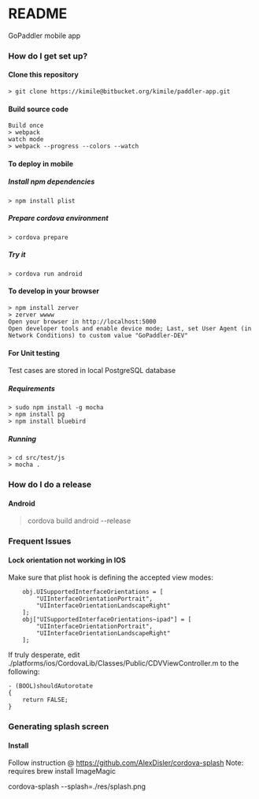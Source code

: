 # README #

GoPaddler mobile app

### How do I get set up? ###

#### Clone this repository
    > git clone https://kimile@bitbucket.org/kimile/paddler-app.git
    
#### Build source code
    Build once
    > webpack
    watch mode
    > webpack --progress --colors --watch
    
#### To deploy in mobile        

##### Install npm dependencies   
    > npm install plist

##### Prepare cordova environment
    > cordova prepare

##### Try it
    > cordova run android

#### To develop in your browser
    > npm install zerver
    > zerver wwww
    Open your browser in http://localhost:5000
    Open developer tools and enable device mode; Last, set User Agent (in Network Conditions) to custom value "GoPaddler-DEV"
    

#### For Unit testing
Test cases are stored in local PostgreSQL database

##### Requirements
    > sudo npm install -g mocha
    > npm install pg
    > npm install bluebird

##### Running
    > cd src/test/js
    > mocha .

### How do I do a release ###

#### Android
   > cordova build android --release

### Frequent Issues ###
#### Lock orientation not working in IOS
Make sure that plist hook is defining the accepted view modes:
```
    obj.UISupportedInterfaceOrientations = [
        "UIInterfaceOrientationPortrait",
        "UIInterfaceOrientationLandscapeRight"
    ];
    obj["UISupportedInterfaceOrientations~ipad"] = [
        "UIInterfaceOrientationPortrait",
        "UIInterfaceOrientationLandscapeRight"
    ];
```
If truly desperate, edit ./platforms/ios/CordovaLib/Classes/Public/CDVViewController.m to the following:

```
- (BOOL)shouldAutorotate
{
    return FALSE;
}
```


### Generating splash screen
#### Install
Follow instruction @ https://github.com/AlexDisler/cordova-splash
Note: requires brew install ImageMagic

cordova-splash --splash=./res/splash.png
